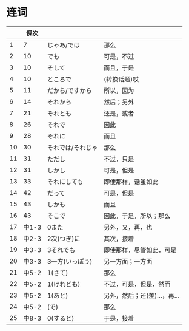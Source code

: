 # 连词

| | 课次 | | |
| --- | --- | --- | --- |
| 1 | 7 | じゃあ/では | 那么 |
| 2 | 10 | でも | 可是，不过 |
| 3 | 10 | そして | 而且，于是 |
| 4 | 10 | ところで | (转换话题)哎 |
| 5 | 11 | だから/ですから | 所以，因为 |
| 6 | 14 | それから | 然后；另外 |
| 7 | 21 | それとも | 还是，或者 |
| 8 | 26 | それで | 因此 |
| 9 | 28 | それに | 而且 |
| 10 | 30 | それでは/それじゃ | 那么 |
| 11 | 31 | ただし | 不过，只是 |
| 12 | 31 | しかし | 可是，但是 |
| 13 | 33 | それにしても | 即便那样，话虽如此 |
| 14 | 42 | だって | 可是，但是 |
| 15 | 43 | しかも | 而且 |
| 16 | 43 | そこで | 因此，于是，所以；那么 |
| 17 | 中1-3 | 0また | 另外，又，再，也 |
| 18 | 中2-3 | 2次(つぎ)に | 其次，接着 |
| 19 | 中3-3 | 3それでも | 即使那样，尽管如此，可是 |
| 20 | 中3-3 | 3一方(いっぽう) | 另一方面；一方面 |
| 21 | 中5-2 | 1(さて) | 那么 |
| 22 | 中5-2 | 1(けれども) | 不过，可是，但是，然而 |
| 23 | 中5-2 | 1(あと) | 另外，然后；还(差)…，再… |
| 24 | 中5-2 | (で) | 那么 |
| 25 | 中8-3 | 0(すると) | 于是，接着 |

